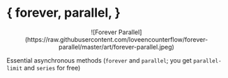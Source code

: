 
# { forever, parallel, }

<center>![Forever Parallel](https://raw.githubusercontent.com/loveencounterflow/forever-parallel/master/art/forever-parallel.jpeg)</center>

Essential asynchronous methods (`forever` and `parallel`; you get `parallel-limit` and `series` for free)


